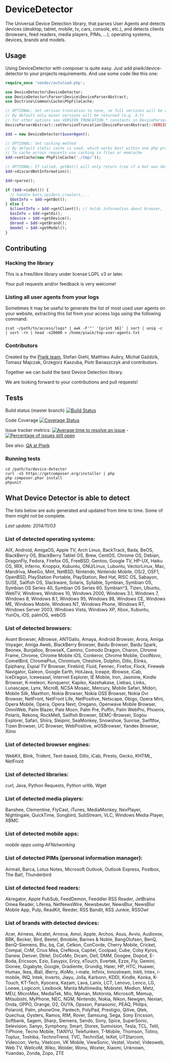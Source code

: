 DeviceDetector
==============

The Universal Device Detection library, that parses User Agents and detects devices (desktop, tablet, mobile, tv, cars, console, etc.), and detects clients (browsers, feed readers, media players, PIMs, ...), operating systems, devices, brands and models.

## Usage

Using DeviceDetector with composer is quite easy. Just add piwik/device-detector to your projects requirements. And use some code like this one:


```php
require_once 'vendor/autoload.php';

use DeviceDetector\DeviceDetector;
use DeviceDetector\Parser\Device\DeviceParserAbstract;
use Doctrine\Common\Cache\PhpFileCache;

// OPTIONAL: Set version truncation to none, so full versions will be returned
// By default only minor versions will be returned (e.g. X.Y)
// for other options see VERSION_TRUNCATION_* constants in DeviceParserAbstract class
DeviceParserAbstract::setVersionTruncation(DeviceParserAbstract::VERSION_TRUNCATION_NONE);

$dd = new DeviceDetector($userAgent);

// OPTIONAL: Set caching method
// By default static cache is used, which works best within one php process
// To cache across requests use caching in files or memcache
$dd->setCache(new PhpFileCache('./tmp/'));

// OPTIONAL: If called, getBot() will only return true if a bot was detected  (speeds up detection a bit)
$dd->discardBotInformation();

$dd->parse();

if ($dd->isBot()) {
  // handle bots,spiders,crawlers,...
  $botInfo = $dd->getBot();
} else {
  $clientInfo = $dd->getClient(); // holds information about browser, feed reader, media player, ...
  $osInfo = $dd->getOs();
  $device = $dd->getDevice();
  $brand = $dd->getBrand();
  $model = $dd->getModel();
}
```

## Contributing

### Hacking the library

This is a free/libre library under license LGPL v3 or later.

Your pull requests and/or feedback is very welcome!

### Listing all user agents from your logs
Sometimes it may be useful to generate the list of most used user agents on your website,
extracting this list from your access logs using the following command:

```
zcat ~/path/to/access/logs* | awk -F'"' '{print $6}' | sort | uniq -c | sort -rn | head -n20000 > /home/piwik/top-user-agents.txt
```

### Contributors
Created by the [Piwik team](http://piwik.org/team/), Stefan Giehl, Matthieu Aubry, Michał Gaździk,
Tomasz Majczak, Grzegorz Kaszuba, Piotr Banaszczyk and contributors.

Together we can build the best Device Detection library.

We are looking forward to your contributions and pull requests!

## Tests

Build status (master branch) [![Build Status](https://travis-ci.org/piwik/device-detector.png?branch=master)](https://travis-ci.org/piwik/device-detector)

Code Coverage [![Coverage Status](https://coveralls.io/repos/piwik/device-detector/badge.png)](https://coveralls.io/r/piwik/device-detector)

Issue tracker metrics: [![Average time to resolve an issue](http://isitmaintained.com/badge/resolution/piwik/device-detector.svg)](http://isitmaintained.com/project/piwik/device-detector "Average time to resolve an issue") - [![Percentage of issues still open](http://isitmaintained.com/badge/open/piwik/device-detector.svg)](http://isitmaintained.com/project/piwik/device-detector "Percentage of issues still open")

See also: [QA at Piwik](http://piwik.org/qa/)

### Running tests

```
cd /path/to/device-detector
curl -sS https://getcomposer.org/installer | php
php composer.phar install
phpunit
```

## What Device Detector is able to detect

The lists below are auto generated and updated from time to time. Some of them might not be complete.

*Last update: 2014/11/03*

### List of detected operating systems:

AIX, Android, AmigaOS, Apple TV, Arch Linux, BackTrack, Bada, BeOS, BlackBerry OS, BlackBerry Tablet OS, Brew, CentOS, Chrome OS, Debian, DragonFly, Fedora, Firefox OS, FreeBSD, Gentoo, Google TV, HP-UX, Haiku OS, IRIX, Inferno, Knoppix, Kubuntu, GNU/Linux, Lubuntu, VectorLinux, Mac, Mandriva, MeeGo, Mint, NetBSD, Nintendo, Nintendo Mobile, OS/2, OSF1, OpenBSD, PlayStation Portable, PlayStation, Red Hat, RISC OS, Sabayon, SUSE, Sailfish OS, Slackware, Solaris, Syllable, Symbian, Symbian OS, Symbian OS Series 40, Symbian OS Series 60, Symbian^3, Tizen, Ubuntu, WebTV, Windows, Windows 10, Windows 2000, Windows 3.1, Windows 7, Windows 8, Windows 8.1, Windows 95, Windows 98, Windows CE, Windows ME, Windows Mobile, Windows NT, Windows Phone, Windows RT, Windows Server 2003, Windows Vista, Windows XP, Xbox, Xubuntu, YunOs, iOS, palmOS, webOS

### List of detected browsers:

Avant Browser, ABrowse, ANTGalio, Amaya, Android Browser, Arora, Amiga Voyager, Amiga Aweb, BlackBerry Browser, Baidu Browser, Baidu Spark, Beonex, Bunjalloo, BrowseX, Camino, Comodo Dragon, Charon, Chrome Frame, Chrome, Chrome Mobile iOS, Conkeror, Chrome Mobile, CoolNovo, CometBird, ChromePlus, Chromium, Cheshire, Dolphin, Dillo, Elinks, Epiphany, Espial TV Browser, Firebird, Fluid, Fennec, Firefox, Flock, Fireweb Navigator, Galeon, Google Earth, HotJava, Iceape, IBrowse, iCab, IceDragon, Iceweasel, Internet Explorer, IE Mobile, Iron, Jasmine, Kindle Browser, K-meleon, Konqueror, Kapiko, Kazehakase, Liebao, Links, Lunascape, Lynx, MicroB, NCSA Mosaic, Mercury, Mobile Safari, Midori, Mobile Silk, Maxthon, Nokia Browser, Nokia OSS Browser, Nokia Ovi Browser, NetFront, NetFront Life, NetPositive, Netscape, Obigo, Opera Mini, Opera Mobile, Opera, Opera Next, Oregano, Openwave Mobile Browser, OmniWeb, Palm Blazer, Pale Moon, Palm Pre, Puffin, Palm WebPro, Phoenix, Polaris, Rekonq, RockMelt, Sailfish Browser, SEMC-Browser, Sogou Explorer, Safari, Shiira, Sleipnir, SeaMonkey, Snowshoe, Sunrise, Swiftfox, Tizen Browser, UC Browser, WebPositive, wOSBrowser, Yandex Browser, Xiino

### List of detected browser engines:

WebKit, Blink, Trident, Text-based, Dillo, iCab, Presto, Gecko, KHTML, NetFront

### List of detected libraries:

curl, Java, Python Requests, Python urllib, Wget

### List of detected media players:

Banshee, Clementine, FlyCast, iTunes, MediaMonkey, NexPlayer, Nightingale, QuickTime, Songbird, SubStream, VLC, Windows Media Player, XBMC

### List of detected mobile apps:

*mobile apps using AFNetworking*

### List of detected PIMs (personal information manager):

Airmail, Barca, Lotus Notes, Microsoft Outlook, Outlook Express, Postbox, The Bat!, Thunderbird

### List of detected feed readers:

Akregator, Apple PubSub, FeedDemon, Feeddler RSS Reader, JetBrains Omea Reader, Liferea, NetNewsWire, Newsbeuter, NewsBlur, NewsBlur Mobile App, Pulp, ReadKit, Reeder, RSS Bandit, RSS Junkie, RSSOwl

### List of brands with detected devices:

Acer, Airness, Alcatel, Arnova, Amoi, Apple, Archos, Asus, Avvio, Audiovox, BBK, Becker, Bird, Beetel, Bmobile, Barnes & Noble, BangOlufsen, BenQ, BenQ-Siemens, Blu, bq, Cat, Celkon, ConCorde, Cherry Mobile, Cricket, Compal, CnM, Crius Mea, CreNova, Capitel, Coolpad, Cube, Coby Kyros, Danew, Denver, Dbtel, DoCoMo, Dicam, Dell, DMM, Doogee, Dopod, E-Boda, Ericsson, Ezio, Easypix, Ericy, eTouch, Evertek, Ezze, Fly, Gemini, Gionee, Gigabyte, Google, Gradiente, Grundig, Haier, HP, HTC, Huawei, Humax, Ikea, iBall, iBerry, iKoMo, i-mate, Infinix, Innostream, Inkti, Intex, i-mobile, INQ, Intek, Inverto, Jiayu, Jolla, Karbonn, KDDI, Kindle, Konka, K-Touch, KT-Tech, Kyocera, Kazam, Lava, Lanix, LCT, Lenovo, Lenco, LG, Loewe, Logicom, Lexibook, Manta Multimedia, Mobistel, Medion, Metz, MEU, MicroMax, MediaTek, Mio, Mpman, Motorola, Microsoft, Memup, Mitsubishi, MyPhone, NEC, NGM, Nintendo, Nokia, Nikon, Newgen, Nexian, Onda, OPPO, Orange, O2, OUYA, Opsson, Panasonic, PEAQ, Philips, Polaroid, Palm, phoneOne, Pantech, PolyPad, Prestigio, Qilive, Qtek, Quechua, Oysters, Ramos, RIM, Rover, Samsung, Sega, Sony Ericsson, Softbank, Sagem, Sharp, Siemens, Sendo, Sony, Spice, SuperSonic, Selevision, Sanyo, Symphony, Smart, Storex, Sumvision, Tesla, TCL, Telit, TiPhone, Tecno Mobile, TIANYU, Telefunken, T-Mobile, Thomson, Tolino, Toplux, Toshiba, TechnoTrend, TVC, TechniSat, teXet, UTStarcom, Videocon, Vertu, Vitelcom, VK Mobile, ViewSonic, Vestel, Voxtel, Videoweb, Web TV, WellcoM, Wiko, Wolder, Wonu, Woxter, Xiaomi, Unknown, Yuandao, Zonda, Zopo, ZTE
